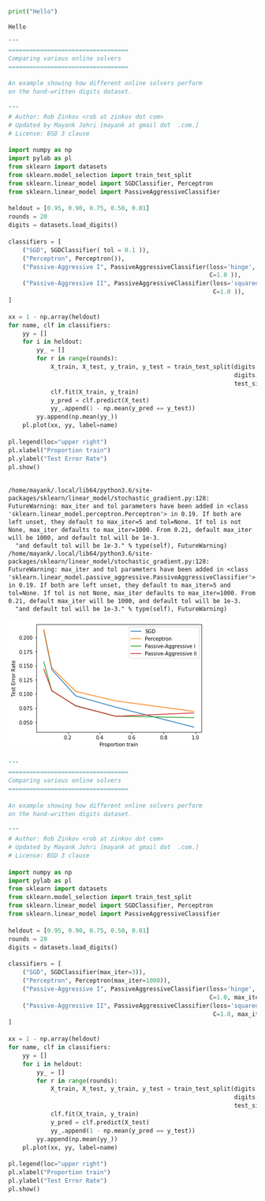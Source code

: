 

```python
print("Hello")
```

    Hello



```python
"""
==================================
Comparing various online solvers
==================================
  
An example showing how different online solvers perform
on the hand-written digits dataset.
  
"""
# Author: Rob Zinkov <rob at zinkov dot com>
# Updated by Mayank Johri [mayank at gmail dot  .com.]
# License: BSD 3 clause
  
import numpy as np
import pylab as pl
from sklearn import datasets
from sklearn.model_selection import train_test_split
from sklearn.linear_model import SGDClassifier, Perceptron
from sklearn.linear_model import PassiveAggressiveClassifier
  
heldout = [0.95, 0.90, 0.75, 0.50, 0.01]
rounds = 20
digits = datasets.load_digits()
  
classifiers = [
    ("SGD", SGDClassifier( tol = 0.1 )),
    ("Perceptron", Perceptron()),
    ("Passive-Aggressive I", PassiveAggressiveClassifier(loss='hinge',
                                                         C=1.0 )),
    ("Passive-Aggressive II", PassiveAggressiveClassifier(loss='squared_hinge',
                                                          C=1.0 )),
]
  
xx = 1 - np.array(heldout)
for name, clf in classifiers:
    yy = []
    for i in heldout:
        yy_ = []
        for r in range(rounds):
            X_train, X_test, y_train, y_test = train_test_split(digits.data,
                                                                digits.target,
                                                                test_size=i)
            clf.fit(X_train, y_train)
            y_pred = clf.predict(X_test)
            yy_.append(1 - np.mean(y_pred == y_test))
        yy.append(np.mean(yy_))
    pl.plot(xx, yy, label=name)
  
pl.legend(loc="upper right")
pl.xlabel("Proportion train")
pl.ylabel("Test Error Rate")
pl.show()
  
```

    /home/mayank/.local/lib64/python3.6/site-packages/sklearn/linear_model/stochastic_gradient.py:128: FutureWarning: max_iter and tol parameters have been added in <class 'sklearn.linear_model.perceptron.Perceptron'> in 0.19. If both are left unset, they default to max_iter=5 and tol=None. If tol is not None, max_iter defaults to max_iter=1000. From 0.21, default max_iter will be 1000, and default tol will be 1e-3.
      "and default tol will be 1e-3." % type(self), FutureWarning)
    /home/mayank/.local/lib64/python3.6/site-packages/sklearn/linear_model/stochastic_gradient.py:128: FutureWarning: max_iter and tol parameters have been added in <class 'sklearn.linear_model.passive_aggressive.PassiveAggressiveClassifier'> in 0.19. If both are left unset, they default to max_iter=5 and tol=None. If tol is not None, max_iter defaults to max_iter=1000. From 0.21, default max_iter will be 1000, and default tol will be 1e-3.
      "and default tol will be 1e-3." % type(self), FutureWarning)



![png](Untitled_files/Untitled_1_1.png)



```python
"""
==================================
Comparing various online solvers
==================================
  
An example showing how different online solvers perform
on the hand-written digits dataset.
  
"""
# Author: Rob Zinkov <rob at zinkov dot com>
# Updated by Mayank Johri [mayank at gmail dot  .com.]
# License: BSD 3 clause
  
import numpy as np
import pylab as pl
from sklearn import datasets
from sklearn.model_selection import train_test_split
from sklearn.linear_model import SGDClassifier, Perceptron
from sklearn.linear_model import PassiveAggressiveClassifier
  
heldout = [0.95, 0.90, 0.75, 0.50, 0.01]
rounds = 20
digits = datasets.load_digits()
  
classifiers = [
    ("SGD", SGDClassifier(max_iter=3)),
    ("Perceptron", Perceptron(max_iter=1000)),
    ("Passive-Aggressive I", PassiveAggressiveClassifier(loss='hinge',
                                                         C=1.0, max_iter=1000 )),
    ("Passive-Aggressive II", PassiveAggressiveClassifier(loss='squared_hinge',
                                                          C=1.0, max_iter=1000)),
]
  
xx = 1 - np.array(heldout)
for name, clf in classifiers:
    yy = []
    for i in heldout:
        yy_ = []
        for r in range(rounds):
            X_train, X_test, y_train, y_test = train_test_split(digits.data,
                                                                digits.target,
                                                                test_size=i)
            clf.fit(X_train, y_train)
            y_pred = clf.predict(X_test)
            yy_.append(1 - np.mean(y_pred == y_test))
        yy.append(np.mean(yy_))
    pl.plot(xx, yy, label=name)
  
pl.legend(loc="upper right")
pl.xlabel("Proportion train")
pl.ylabel("Test Error Rate")
pl.show()
```
